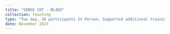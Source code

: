 ```yaml
---
title: "SENSE CDT - ML4EO"
collection: teaching
type: "Two day, 28 participants In Person. Supported additional training on research techniques, atmospheric correction and EO"
date: November 2023
---
```

